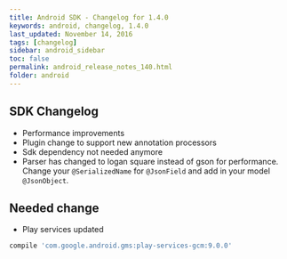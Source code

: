 ```yaml
---
title: Android SDK - Changelog for 1.4.0
keywords: android, changelog, 1.4.0
last_updated: November 14, 2016
tags: [changelog]
sidebar: android_sidebar
toc: false
permalink: android_release_notes_140.html
folder: android
---
```


## SDK Changelog
- Performance improvements
- Plugin change to support new annotation processors
- Sdk dependency not needed anymore
- Parser has changed to logan square instead of gson for performance. Change your ```@SerializedName``` for ```@JsonField``` and add in your model ```@JsonObject```.

## Needed change
- Play services updated
```groovy
compile 'com.google.android.gms:play-services-gcm:9.0.0'
```